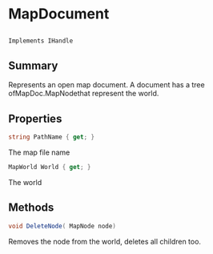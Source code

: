 # MapDocument

## 
```c#
Implements IHandle
```

## Summary

Represents an open map document. A document has a tree ofMapDoc.MapNodethat represent the world.
## Properties

```c#
string PathName { get; } 
```
The map file name
```c#
MapWorld World { get; } 
```
The world
## Methods

```c#
void DeleteNode( MapNode node) 
```
Removes the node from the world, deletes all children too.
